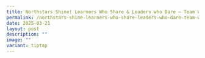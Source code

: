 ```yaml
---
title: Northstars Shine! Learners Who Share & Leaders who Dare – Team Wushu 2025
permalink: /northstars-shine-learners-who-share-leaders-who-dare-team-wushu-2025/
date: 2025-03-21
layout: post
description: ""
image: ""
variant: tiptap
---
```

